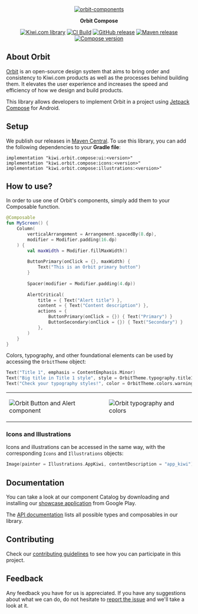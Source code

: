 <div align="center">

<a href="https://orbit.kiwi" target="_blank">  
    <img alt="orbit-components" src="https://images.kiwi.com/common/orbit-logo-full.png" srcset="https://images.kiwi.com/common/orbit-logo-full@2x.png 2x" />  
  </a>

**Orbit Compose**

[![Kiwi.com library](https://img.shields.io/badge/Kiwi.com-library-00A991)](https://code.kiwi.com)
[![CI Build](https://img.shields.io/github/actions/workflow/status/kiwicom/orbit-compose/build.yml?branch=main)](https://github.com/kiwicom/orbit-compose/actions/workflows/build.yml)
[![GitHub release](https://img.shields.io/github/v/release/kiwicom/orbit-compose)](https://github.com/kiwicom/orbit-compose/releases)
[![Maven release](https://img.shields.io/maven-metadata/v?metadataUrl=https%3A%2F%2Frepo1.maven.org%2Fmaven2%2Fkiwi%2Forbit%2Fcompose%2Fui%2Fmaven-metadata.xml)](https://search.maven.org/search?q=g:kiwi.orbit.compose)
[![Compose version](https://img.shields.io/badge/Compose-1.3-%232ec781)](https://developer.android.com/jetpack/androidx/releases/compose-kotlin)

</div>

## About Orbit

[Orbit](https://orbit.kiwi) is an open-source design system that aims to bring order and consistency to
Kiwi.com products as well as the processes behind building them. It elevates the user experience and increases
the speed and efficiency of how we design and build products.

This library allows developers to implement Orbit in a project
using [Jetpack Compose](https://developer.android.com/jetpack/compose) for Android.

## Setup

We publish our releases in [Maven Central](https://search.maven.org/search?q=g:kiwi.orbit.compose). To use
this library, you can add the following dependencies to your **Gradle file**:

```
implementation "kiwi.orbit.compose:ui:<version>"  
implementation "kiwi.orbit.compose:icons:<version>"  
implementation "kiwi.orbit.compose:illustrations:<version>"  
```

## How to use?

In order to use one of Orbit's components, simply add them to your Composable function.

```kotlin
@Composable
fun MyScreen() {
    Column(
        verticalArrangement = Arrangement.spacedBy(8.dp),
        modifier = Modifier.padding(16.dp)
    ) {
        val maxWidth = Modifier.fillMaxWidth()
      
        ButtonPrimary(onClick = {}, maxWidth) {
            Text("This is an Orbit primary button")
        }
  
        Spacer(modifier = Modifier.padding(4.dp))
  
        AlertCritical(
            title = { Text("Alert title") },
            content = { Text("Content description") },
            actions = {
                ButtonPrimary(onClick = {}) { Text("Primary") }
                ButtonSecondary(onClick = {}) { Text("Secondary") }
            },
        )
    }
}
```

Colors, typography, and other foundational elements can be used by accessing the `OrbitTheme` object:

```kotlin
Text("Title 1", emphasis = ContentEmphasis.Minor)
Text("Big title in Title 1 style", style = OrbitTheme.typography.title1)
Text("Check your typography styles!", color = OrbitTheme.colors.warning.normal)
```

<table>
<tr>
<td>

![Orbit Button and Alert component](./docs/readme/button_and_alert.png)

<td>

![Orbit typography and colors](./docs/readme/styled_text.png)

</table>

### Icons and Illustrations

Icons and illustrations can be accessed in the same way, with the corresponding `Icons` and `Illustrations`
objects:

```kotlin
Image(painter = Illustrations.AppKiwi, contentDescription = "app_kiwi")
```

## Documentation

You can take a look at our component Catalog by downloading and installing
our [showcase application](https://play.google.com/store/apps/details?id=kiwi.orbit.compose.catalog) from Google
Play.

The [API documentation](https://kiwicom.github.io/orbit-compose/) lists
all possible types and composables in our library.

## Contributing

Check our [contributing guidelines](./contributing.md) to see how you can participate in this project.

## Feedback

Any feedback you have for us is appreciated. If you have any suggestions about what we can do, do not hesitate
to [report the issue](https://github.com/kiwicom/orbit-compose/issues) and we'll take a look at it.
